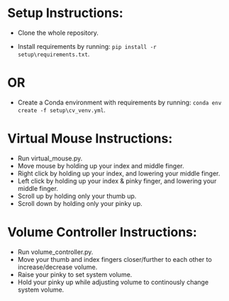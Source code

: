  # Setup Instructions:
 * Clone the whole repository.

 * Install requirements by running: `pip install -r setup\requirements.txt`.
 # OR
 * Create a Conda environment with requirements by running: `conda env create -f setup\cv_venv.yml`.
 
 # Virtual Mouse Instructions:
 * Run virtual_mouse.py.
 * Move mouse by holding up your index and middle finger.
 * Right click by holding up your index, and lowering your middle finger.
 * Left click by holding up your index & pinky finger, and lowering your middle finger.
 * Scroll up by holding only your thumb up.
 * Scroll down by holding only your pinky up.

 # Volume Controller Instructions:
 * Run volume_controller.py.
 * Move your thumb and index fingers closer/further to each other to increase/decrease volume.
 * Raise your pinky to set system volume.
 * Hold your pinky up while adjusting volume to continously change system volume.